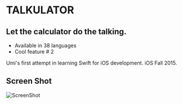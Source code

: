 # TALKULATOR
## Let the calculator do the talking.
+ Available in 38 languages 
+ Cool feature # 2

Umi's first attempt in learning Swift for iOS development. iOS Fall 2015.

## Screen Shot
![ScreenShot](https://github.com/samuraipapa/BestTalkingCalc/blob/master/Screen%20Shot%202015-10-08%20at%202.57.24%20PM.png) 
